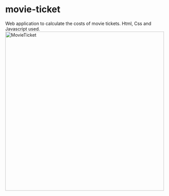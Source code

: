 # movie-ticket
Web application to calculate the costs of movie tickets. Html, Css and Javascript used.
<img width="500" alt="MovieTicket" src="https://user-images.githubusercontent.com/109619461/206006877-89d98648-6202-4f1c-b922-0c0f40dfb64e.png">
